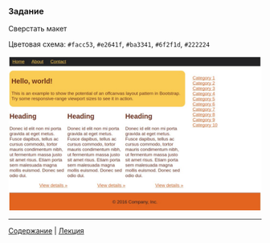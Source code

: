 ### Задание

Сверстать макет

Цветовая схема: `#facc53`, `#e2641f`, `#ba3341`, `#6f2f1d`, `#222224`

![markup](markup.jpg "markup")

---
[Содержание](../../README.md)
|
[Лекция](../lecture/README.md)

